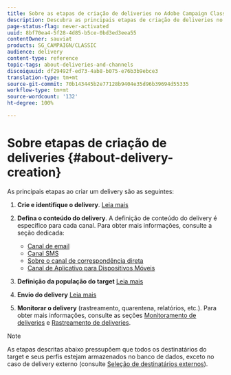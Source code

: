 ```yaml
---
title: Sobre as etapas de criação de deliveries no Adobe Campaign Classic
description: Descubra as principais etapas de criação de deliveries no Adobe Campaign Classic.
page-status-flag: never-activated
uuid: 8bf70ea4-5f28-4d85-b5ce-0bd3ed3eea55
contentOwner: sauviat
products: SG_CAMPAIGN/CLASSIC
audience: delivery
content-type: reference
topic-tags: about-deliveries-and-channels
discoiquuid: df29492f-ed73-4ab8-b075-e76b3b9ebce3
translation-type: tm+mt
source-git-commit: 70b143445b2e77128b9404e35d96b39694d55335
workflow-type: tm+mt
source-wordcount: '132'
ht-degree: 100%

---
```



# Sobre etapas de criação de deliveries {#about-delivery-creation}

As principais etapas ao criar um delivery são as seguintes:

1. **Crie e identifique o delivery**. [Leia mais](../../delivery/using/steps-create-and-identify-the-delivery.md)

1. **Defina o conteúdo do delivery**. A definição de conteúdo do delivery é específico para cada canal. Para obter mais informações, consulte a seção dedicada:

   * [Canal de email](../../delivery/using/defining-the-email-content.md)
   * [Canal SMS](../../delivery/using/sms-channel.md#defining-the-sms-content)
   * [Sobre o canal de correspondência direta](../../delivery/using/defining-the-direct-mail-content.md)
   * [Canal de Aplicativo para Dispositivos Móveis](../../delivery/using/about-mobile-app-channel.md)

1. **Definição da população do target** [Leia mais](../../delivery/using/steps-defining-the-target-population.md)

1. **Envio do delivery** [Leia mais](../../delivery/using/steps-sending-the-delivery.md)

1. **Monitorar o delivery** (rastreamento, quarentena, relatórios, etc.). Para obter mais informações, consulte as seções [Monitoramento de deliveries](../../delivery/using/monitoring-a-delivery.md) e [Rastreamento de deliveries](../../delivery/using/about-message-tracking.md).

>[!NOTE]
>
>As etapas descritas abaixo pressupõem que todos os destinatários do target e seus perfis estejam armazenados no banco de dados, exceto no caso de delivery externo (consulte [Seleção de destinatários externos](../../delivery/using/steps-defining-the-target-population.md#selecting-external-recipients)).
